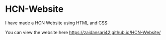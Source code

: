 # HCN-Website

I have made a HCN Website using HTML and CSS

You can view the website here https://zaidansari42.github.io/HCN-Website/
